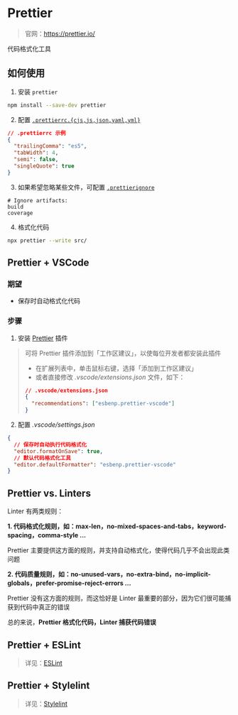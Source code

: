 # Prettier

> 官网：https://prettier.io/

代码格式化工具

## 如何使用

1. 安装 `prettier`

```bash
npm install --save-dev prettier
```

2. 配置 [`.prettierrc.{cjs,js,json,yaml,yml}`](https://prettier.io/docs/en/configuration.html)

```json
// .prettierrc 示例
{
  "trailingComma": "es5",
  "tabWidth": 4,
  "semi": false,
  "singleQuote": true
}
```

3. 如果希望忽略某些文件，可配置 [`.prettierignore`](https://prettier.io/docs/en/ignore.html)

```ignore
# Ignore artifacts:
build
coverage
```

4. 格式化代码

```bash
npx prettier --write src/
```

## Prettier + VSCode

### 期望

- 保存时自动格式化代码

### 步骤

1. 安装 [Prettier](https://marketplace.visualstudio.com/items?itemName=esbenp.prettier-vscode) 插件

> 可将 Prettier 插件添加到「工作区建议」，以使每位开发者都安装此插件
>
> - 在扩展列表中，单击鼠标右键，选择「添加到工作区建议」
> - 或者直接修改 _.vscode/extensions.json_ 文件，如下：
>
> ```json
> // .vscode/extensions.json
> {
>   "recommendations": ["esbenp.prettier-vscode"]
> }
> ```

2. 配置 _.vscode/settings.json_

```json
{
  // 保存时自动执行代码格式化
  "editor.formatOnSave": true,
  // 默认代码格式化工具
  "editor.defaultFormatter": "esbenp.prettier-vscode"
}
```

## Prettier vs. Linters

Linter 有两类规则：

**1. 代码格式化规则，如：max-len，no-mixed-spaces-and-tabs，keyword-spacing，comma-style ...**

Prettier 主要提供这方面的规则，并支持自动格式化，使得代码几乎不会出现此类问题

**2. 代码质量规则，如：no-unused-vars，no-extra-bind，no-implicit-globals，prefer-promise-reject-errors ...**

Prettier 没有这方面的规则，而这恰好是 Linter 最重要的部分，因为它们很可能捕获到代码中真正的错误

总的来说，**Prettier 格式化代码，Linter 捕获代码错误**

## Prettier + ESLint

> 详见：[ESLint](/linter/eslint?id=eslint-prettier)

## Prettier + Stylelint

> 详见：[Stylelint](/linter/stylelint?id=stylelint-prettier)
